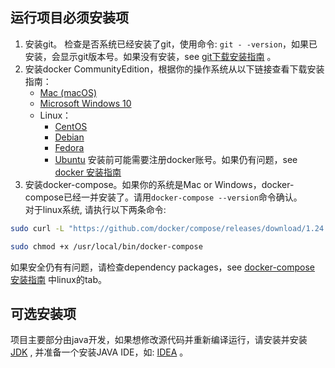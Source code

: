 ## 运行项目必须安装项
1. 安装git。 检查是否系统已经安装了git，使用命令: `git - -version`，如果已安装，会显示git版本号。如果没有安装，see [git下载安装指南](https://git-scm.com/downloads) 。
2. 安装docker CommunityEdition，根据你的操作系统从以下链接查看下载安装指南：
   * [Mac (macOS)](https://docs.docker.com/docker-for-mac/install/)
   * [Microsoft Windows 10](https://docs.docker.com/docker-for-windows/install/)
   * Linux：
      + [CentOS](https://docs.docker.com/install/linux/docker-ce/centos/)
      + [Debian](https://docs.docker.com/install/linux/docker-ce/debian/)
      + [Fedora](https://docs.docker.com/install/linux/docker-ce/fedora/)
      + [Ubuntu](https://docs.docker.com/install/linux/docker-ce/ubuntu/)
  安装前可能需要注册docker账号。如果仍有问题，see [docker 安装指南](https://docs.docker.com/install/)
3. 安装docker-compose。如果你的系统是Mac or Windows，docker-compose已经一并安装了。请用`docker-compose --version`命令确认。  
对于linux系统, 请执行以下两条命令:
```bash
sudo curl -L "https://github.com/docker/compose/releases/download/1.24.1/docker-compose-$(uname -s)-$(uname -m)" -o /usr/local/bin/docker-compose

sudo chmod +x /usr/local/bin/docker-compose
```
如果安全仍有有问题，请检查dependency packages，see [docker-compose 安装指南](https://docs.docker.com/compose/install/) 中linux的tab。

## 可选安装项

项目主要部分由java开发，如果想修改源代码并重新编译运行，请安装并安装 [JDK](https://www.oracle.com/technetwork/java/javase/downloads/index.html) , 并准备一个安装JAVA IDE，如: [IDEA](https://www.jetbrains.com/idea/) 。